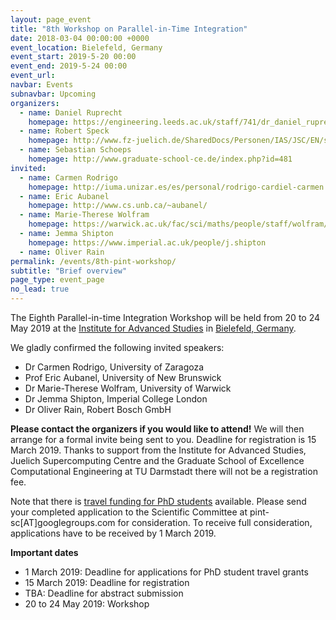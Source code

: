 ```yaml
---
layout: page_event
title: "8th Workshop on Parallel-in-Time Integration"
date: 2018-03-04 00:00:00 +0000
event_location: Bielefeld, Germany
event_start: 2019-5-20 00:00
event_end: 2019-5-24 00:00
event_url: 
navbar: Events
subnavbar: Upcoming
organizers:
  - name: Daniel Ruprecht
    homepage: https://engineering.leeds.ac.uk/staff/741/dr_daniel_ruprecht
  - name: Robert Speck
    homepage: http://www.fz-juelich.de/SharedDocs/Personen/IAS/JSC/EN/staff/speck_r.html
  - name: Sebastian Schoeps
    homepage: http://www.graduate-school-ce.de/index.php?id=481
invited:
  - name: Carmen Rodrigo
    homepage: http://iuma.unizar.es/es/personal/rodrigo-cardiel-carmen
  - name: Eric Aubanel
    homepage: http://www.cs.unb.ca/~aubanel/
  - name: Marie-Therese Wolfram
    homepage: https://warwick.ac.uk/fac/sci/maths/people/staff/wolfram/
  - name: Jemma Shipton
    homepage: https://www.imperial.ac.uk/people/j.shipton
  - name: Oliver Rain
permalink: /events/8th-pint-workshop/
subtitle: "Brief overview"
page_type: event_page
no_lead: true
---
```


The Eighth Parallel-in-time Integration Workshop will be held from 20 to 24 May 2019 at the [Institute for Advanced Studies](http://www.uni-bielefeld.de/(en)/ZiF/Allgemeines/index.html) in [Bielefeld, Germany](https://goo.gl/maps/YiSDjkzd7qq).

We gladly confirmed the following invited speakers:

 - Dr Carmen Rodrigo, University of Zaragoza
 - Prof Eric Aubanel, University of New Brunswick
 - Dr Marie-Therese Wolfram, University of Warwick
 - Dr Jemma Shipton, Imperial College London
 - Dr Oliver Rain, Robert Bosch GmbH

**Please contact the organizers if you would like to attend!** We will then arrange for a formal invite being sent to you. Deadline for registration is 15 March 2019. Thanks to support from the Institute for Advanced Studies, Juelich Supercomputing Centre and the Graduate School of Excellence Computational Engineering at TU Darmstadt there will not be a registration fee.

Note that there is [travel funding for PhD students](http://parallel-in-time.org/events/travel_grants.html) available. Please send your completed application to the Scientific Committee at pint-sc[AT]googlegroups.com for consideration. To receive full consideration, applications have to be received by 1 March 2019.

**Important dates**
  - 1 March 2019: Deadline for applications for PhD student travel grants
  - 15 March 2019: Deadline for registration
  - TBA: Deadline for abstract submission
  - 20 to 24 May 2019: Workshop
